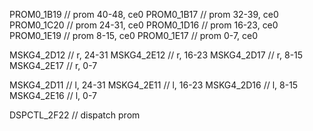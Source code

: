 PROM0_1B19	// prom 40-48, ce0
PROM0_1B17	// prom 32-39, ce0
PROM0_1C20	// prom 24-31, ce0
PROM0_1D16	// prom 16-23, ce0
PROM0_1E19	// prom 8-15, ce0
PROM0_1E17	// prom 0-7, ce0

MSKG4_2D12	// r, 24-31
MSKG4_2E12	// r, 16-23
MSKG4_2D17	// r, 8-15
MSKG4_2E17	// r, 0-7

MSKG4_2D11	// l, 24-31
MSKG4_2E11	// l, 16-23
MSKG4_2D16	// l, 8-15
MSKG4_2E16	// l, 0-7

DSPCTL_2F22	// dispatch prom
